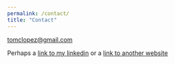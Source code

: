 ```yaml
---
permalink: /contact/
title: "Contact"
---
```

tomclopez@gmail.com

Perhaps a [link to my linkedin](https://www.linkedin.com/in/tomclopez/) or a [link to another website](https://google.com/)
